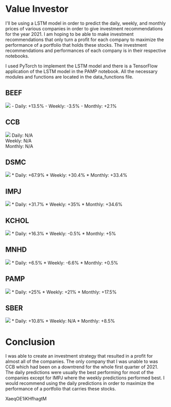 # Value Investor
 
I'll be using a LSTM model in order to predict the daily, weekly, and monthly prices of various companies in order to give investment recommendations for the year 2021. I am hoping to be able to make investment recommendations that only turn a profit for each company to maximize the performance of a portfolio that holds these stocks. The investment recommendations and performances of each company is in their respective notebooks.

I used PyTorch to implement the LSTM model and there is a TensorFlow application of the LSTM model in the PAMP notebook. All the necessary modules and functions are located in the data_functions file.

## BEEF
<img src='https://i.imgur.com/ME0yA73.jpg'>
- Daily: +13.5%
- Weekly: -3.5%
- Monthly: +2.1%

## CCB
<img src='https://i.imgur.com/2LS2O8W.jpg'>
Daily: N/A <br>
Weekly: N/A <br>
Monthly: N/A <br>

## DSMC
<img src='https://i.imgur.com/f0nxPAm.jpg'>
* Daily: +67.9%
* Weekly: +30.4%
* Monthly: +33.4%

## IMPJ
<img src='https://i.imgur.com/zAlWU7H.jpg'>
* Daily: +31.7%
* Weekly: +35%
* Monthly: +34.6%

## KCHOL
<img src='https://i.imgur.com/F4wyaGZ.jpg'>
* Daily: +16.3%
* Weekly: -0.5%
* Monthly: +5%

## MNHD
<img src='https://i.imgur.com/IrhOzwT.jpg'>
* Daily: +6.5%
* Weekly: -6.6%
* Monthly: +0.5%

## PAMP
<img src='https://i.imgur.com/gFWF8S1.jpg'>
* Daily: +25%
* Weekly: +21%
* Monthly: +17.5%

## SBER
<img src='https://i.imgur.com/NWiL0pt.jpg'>
* Daily: +10.8%
* Weekly: N/A
* Monthly: +8.5%

# Conclusion

I was able to create an investment strategy that resulted in a profit for almost all of the companies. The only company that I was unable to was CCB which had been on a downtrend for the whole first quarter of 2021. The daily predictions were usually the best performing for most of the companies except for IMPJ where the weekly predictions performed best. I would recommend using the daily predictions in order to maximize the performance of a portfolio that carries these stocks.








XaeqOE1iKHfhagtM